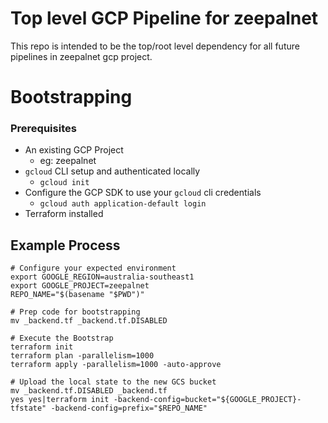 # Top level GCP Pipeline for zeepalnet
This repo is intended to be the top/root level dependency for all future pipelines in zeepalnet gcp project.


# Bootstrapping
### Prerequisites
- An existing GCP Project
    - eg: zeepalnet
- `gcloud` CLI setup and authenticated locally
    - `gcloud init`
- Configure the GCP SDK to use your `gcloud` cli credentials
    - `gcloud auth application-default login`
- Terraform installed

## Example Process
```
# Configure your expected environment
export GOOGLE_REGION=australia-southeast1
export GOOGLE_PROJECT=zeepalnet
REPO_NAME="$(basename "$PWD")"

# Prep code for bootstrapping
mv _backend.tf _backend.tf.DISABLED

# Execute the Bootstrap
terraform init
terraform plan -parallelism=1000
terraform apply -parallelism=1000 -auto-approve

# Upload the local state to the new GCS bucket
mv _backend.tf.DISABLED _backend.tf
yes yes|terraform init -backend-config=bucket="${GOOGLE_PROJECT}-tfstate" -backend-config=prefix="$REPO_NAME"
```
